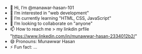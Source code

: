 - 👋 Hi, I’m @manawar-hasan-101
- 👀 I’m interested in "web development"
- 🌱 I’m currently learning "HTML, CSS, JavaScript"
- 💞️ I’m looking to collaborate on "anyone"
- 📫 How to reach me > my linkdin prfile "https://www.linkedin.com/in/munawwar-hasan-2334012b2/"
- 😄 Pronouns: Munawwar Hasan
- ⚡ Fun fact: ...

<!---
manawar-hasan-101/manawar-hasan-101 is a ✨ special ✨ repository because its `README.md` (this file) appears on your GitHub profile.
You can click the Preview link to take a look at your changes.
--->
